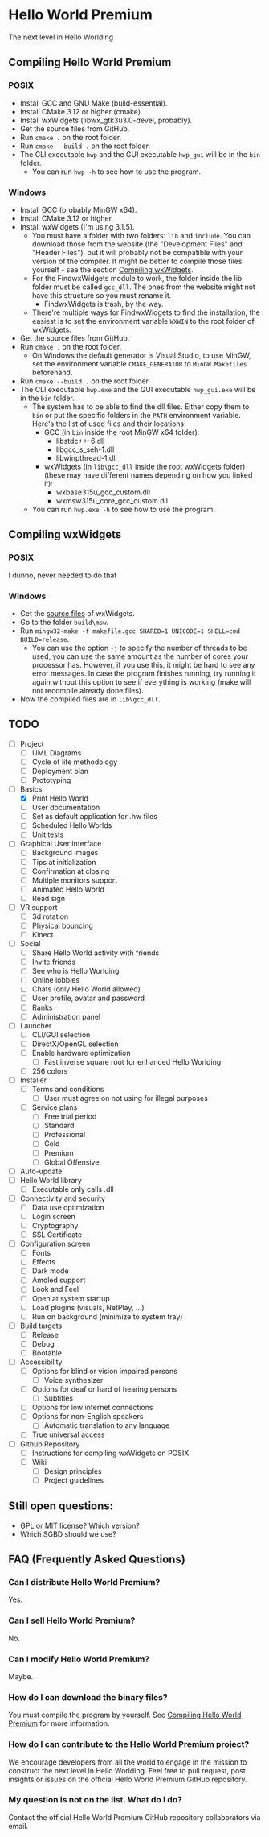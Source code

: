 # Hello World Premium

The next level in Hello Worlding

## Compiling Hello World Premium

### POSIX

- Install GCC and GNU Make (build-essential).
- Install CMake 3.12 or higher (cmake).
- Install wxWidgets (libwx_gtk3u3.0-devel, probably).
- Get the source files from GitHub.
- Run `cmake .` on the root folder.
- Run `cmake --build .` on the root folder.
- The CLI executable `hwp` and the GUI executable `hwp_gui` will be in the `bin` folder.
	- You can run `hwp -h` to see how to use the program.

### Windows

- Install GCC (probably MinGW x64).
- Install CMake 3.12 or higher.
- Install wxWidgets (I'm using 3.1.5).
	- You must have a folder with two folders: `lib` and `include`. You can download those from the website (the "Development Files" and "Header Files"), but it will probably not be compatible with your version of the compiler. It might be better to compile those files yourself - see the section [Compiling wxWidgets](https://github.com/Henrique-Gomes/Hello-World-Premium#compiling-wxwidgets).
	- For the FindwxWidgets module to work, the folder inside the lib folder must be called `gcc_dll`. The ones from the website might not have this structure so you must rename it.
		- FindwxWidgets is trash, by the way.
	- There're multiple ways for FindwxWidgets to find the installation, the easiest is to set the environment variable `WXWIN` to the root folder of wxWidgets.
- Get the source files from GitHub.
- Run `cmake .` on the root folder.
	- On Windows the default generator is Visual Studio, to use MinGW, set the environment variable `CMAKE_GENERATOR` to `MinGW Makefiles` beforehand.
- Run `cmake --build .` on the root folder.
- The CLI executable `hwp.exe` and the GUI executable `hwp_gui.exe` will be in the `bin` folder.
	- The system has to be able to find the dll files. Either copy them to `bin` or put the specific folders in the `PATH` environment variable. Here's the list of used files and their locations:		
		- GCC (in `bin` inside the root MinGW x64 folder):
			- libstdc++-6.dll
			- libgcc_s_seh-1.dll
			- libwinpthread-1.dll
		- wxWidgets (in `lib\gcc_dll` inside the root wxWidgets folder) (these may have different names depending on how you linked it):
			- wxbase315u_gcc_custom.dll
			- wxmsw315u_core_gcc_custom.dll
	- You can run `hwp.exe -h` to see how to use the program.

## Compiling wxWidgets

### POSIX

I dunno, never needed to do that

### Windows

- Get the [source files](https://www.wxwidgets.org/downloads/) of wxWidgets.
- Go to the folder `build\msw`.
- Run `mingw32-make -f makefile.gcc SHARED=1 UNICODE=1 SHELL=cmd BUILD=release`.
	- You can use the option `-j` to specify the number of threads to be used, you can use the same amount as the number of cores your processor has. However, if you use this, it might be hard to see any error messages. In case the program finishes running, try running it again without this option to see if everything is working (make will not recompile already done files).
- Now the compiled files are in `lib\gcc_dll`.

## TODO
- [ ] Project
	- [ ] UML Diagrams
	- [ ] Cycle of life methodology
	- [ ] Deployment plan
	- [ ] Prototyping
- [ ] Basics
	- [x] Print Hello World
	- [ ] User documentation
	- [ ] Set as default application for .hw files
	- [ ] Scheduled Hello Worlds
	- [ ] Unit tests
- [ ] Graphical User Interface
	- [ ] Background images
	- [ ] Tips at initialization
	- [ ] Confirmation at closing
	- [ ] Multiple monitors support
	- [ ] Animated Hello World
	- [ ] Read sign
- [ ] VR support
	- [ ] 3d rotation
	- [ ] Physical bouncing
	- [ ] Kinect
- [ ] Social
	- [ ] Share Hello World activity with friends
	- [ ] Invite friends
	- [ ] See who is Hello Worlding
	- [ ] Online lobbies
	- [ ] Chats (only Hello World allowed)
	- [ ] User profile, avatar and password
	- [ ] Ranks
	- [ ] Administration panel
- [ ] Launcher
	- [ ] CLI/GUI selection
	- [ ] DirectX/OpenGL selection
	- [ ] Enable hardware optimization
		- [ ] Fast inverse square root for enhanced Hello Worlding
	- [ ] 256 colors
- [ ] Installer
	- [ ] Terms and conditions
		- [ ] User must agree on not using for illegal purposes
	- [ ] Service plans
		- [ ] Free trial period
		- [ ] Standard
		- [ ] Professional
		- [ ] Gold
		- [ ] Premium
		- [ ] Global Offensive
- [ ] Auto-update
- [ ] Hello World library
	- [ ] Executable only calls .dll
- [ ] Connectivity and security
	- [ ] Data use optimization
	- [ ] Login screen
	- [ ] Cryptography
	- [ ] SSL Certificate
- [ ] Configuration screen
	- [ ] Fonts
	- [ ] Effects
	- [ ] Dark mode
	- [ ] Amoled support
	- [ ] Look and Feel
	- [ ] Open at system startup
	- [ ] Load plugins (visuals, NetPlay, ...)
	- [ ] Run on background (minimize to system tray)
- [ ] Build targets
	- [ ] Release
	- [ ] Debug
	- [ ] Bootable
- [ ] Accessibility
	- [ ] Options for blind or vision impaired persons
		- [ ] Voice synthesizer
	- [ ] Options for deaf or hard of hearing persons
		- [ ] Subtitles
	- [ ] Options for low internet connections
	- [ ] Options for non-English speakers
		- [ ] Automatic translation to any language
	- [ ] True universal access
- [ ] Github Repository
	- [ ] Instructions for compiling wxWidgets on POSIX
	- [ ] Wiki
		- [ ] Design principles
		- [ ] Project guidelines 

## Still open questions:

* GPL or MIT license? Which version? 
* Which SGBD should we use?

## FAQ (Frequently Asked Questions)

### Can I distribute Hello World Premium?

Yes.

### Can I sell Hello World Premium?

No.

### Can I modify Hello World Premium?

Maybe.

### How do I can download the binary files?

You must compile the program by yourself. See [Compiling Hello World Premium](https://github.com/Henrique-Gomes/Hello-World-Premium#compiling-hello-world-premium) for more information.

### How do I can contribute to the Hello World Premium project?

We encourage developers from all the world to engage in the mission to construct the next level in Hello Worlding. Feel free to pull request, post insights or issues on the official Hello World Premium GitHub repository.

### My question is not on the list. What do I do?

Contact the official Hello World Premium GitHub repository collaborators via email.
